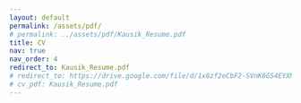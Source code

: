```yaml
---
layout: default
permalink: /assets/pdf/
# permalink: ../assets/pdf/Kausik_Resume.pdf
title: CV
nav: true
nav_order: 4
redirect_to: Kausik_Resume.pdf
# redirect_to: https://drive.google.com/file/d/1x8zf2eCbF2-SVnK6GS4EYXNMFrNCNjWp/view?usp=share_link
# cv_pdf: Kausik_Resume.pdf
---
```


